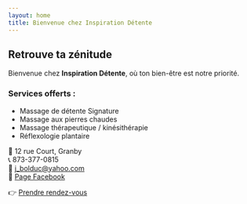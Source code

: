 ```yaml
---
layout: home
title: Bienvenue chez Inspiration Détente
---
```


## Retrouve ta zénitude

Bienvenue chez **Inspiration Détente**, où ton bien-être est notre priorité.

### Services offerts :
- Massage de détente Signature
- Massage aux pierres chaudes
- Massage thérapeutique / kinésithérapie
- Réflexologie plantaire

📍 12 rue Court, Granby  
📞 873-377-0815  
📧 [j_bolduc@yahoo.com](mailto:j_bolduc@yahoo.com)  
📘 [Page Facebook](https://www.facebook.com/inspiration.detente)

👉 [Prendre rendez-vous](https://www.gorendezvous.com/massage)